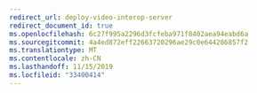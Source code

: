 ```yaml
---
redirect_url: deploy-video-interop-server
redirect_document_id: true
ms.openlocfilehash: 6c27f995a2296d3fcfeba971f8402aea94eabd6a
ms.sourcegitcommit: 4a4ed872eff22663720296ae29c0e644286857f2
ms.translationtype: MT
ms.contentlocale: zh-CN
ms.lasthandoff: 11/15/2019
ms.locfileid: "33400414"
---
```


